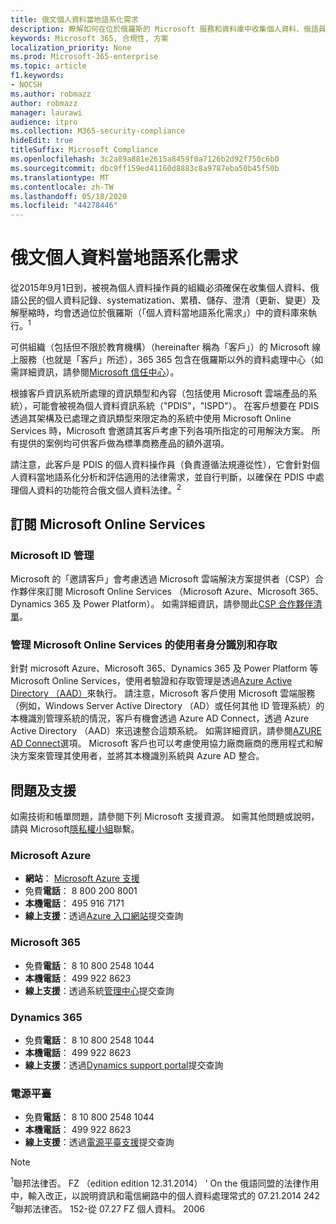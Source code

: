 ```yaml
---
title: 俄文個人資料當地語系化需求
description: 瞭解如何在位於俄羅斯的 Microsoft 服務和資料庫中收集個人資料、俄語員工的個人資料記錄、systematization、積累、儲存、澄清及解壓縮。
keywords: Microsoft 365, 合規性, 方案
localization_priority: None
ms.prod: Microsoft-365-enterprise
ms.topic: article
f1.keywords:
- NOCSH
ms.author: robmazz
author: robmazz
manager: laurawi
audience: itpro
ms.collection: M365-security-compliance
hideEdit: true
titleSuffix: Microsoft Compliance
ms.openlocfilehash: 3c2a89a881e2615a8459f0a7126b2d92f750c6b0
ms.sourcegitcommit: dbc9ff159ed41160d8883c8a9787eba50b45f50b
ms.translationtype: MT
ms.contentlocale: zh-TW
ms.lasthandoff: 05/18/2020
ms.locfileid: "44278446"
---
```

# <a name="russian-personal-data-localization-requirements"></a>俄文個人資料當地語系化需求

從2015年9月1日到，被視為個人資料操作員的組織必須確保在收集個人資料、俄語公民的個人資料記錄、systematization、累積、儲存、澄清（更新、變更）及解壓縮時，均會透過位於俄羅斯（「個人資料當地語系化需求」）中的資料庫來執行。<sup>1</sup>

可供組織（包括但不限於教育機構）（hereinafter 稱為「客戶」）的 Microsoft 線上服務（也就是「客戶」所述），365 365 包含在俄羅斯以外的資料處理中心（如需詳細資訊，請參閱[Microsoft 信任中心](https://www.microsoft.com/trust-center)）。

根據客戶資訊系統所處理的資訊類型和內容（包括使用 Microsoft 雲端產品的系統），可能會被視為個人資料資訊系統（"PDIS"，"ISPD"）。 在客戶想要在 PDIS 透過其架構及已處理之資訊類型來限定為的系統中使用 Microsoft Online Services 時，Microsoft 會邀請其客戶考慮下列各項所指定的可用解決方案。 所有提供的案例均可供客戶做為標準商務產品的額外選項。

請注意，此客戶是 PDIS 的個人資料操作員（負責遵循法規遵從性），它會針對個人資料當地語系化分析和評估適用的法律需求，並自行判斷，以確保在 PDIS 中處理個人資料的功能符合俄文個人資料法律。<sup>2</sup>

## <a name="subscribing-to-microsoft-online-services"></a>訂閱 Microsoft Online Services

### <a name="microsoft-id-management"></a>Microsoft ID 管理

Microsoft 的「邀請客戶」會考慮透過 Microsoft 雲端解決方案提供者（CSP）合作夥伴來訂閱 Microsoft Online Services （Microsoft Azure、Microsoft 365、Dynamics 365 及 Power Platform）。 如需詳細資訊，請參閱此[CSP 合作夥伴清單](https://pinpoint.microsoft.com/search?type=services&campaign=691)。

### <a name="managing-user-identity-and-access-for-microsoft-online-services"></a>管理 Microsoft Online Services 的使用者身分識別和存取

針對 microsoft Azure、Microsoft 365、Dynamics 365 及 Power Platform 等 Microsoft Online Services，使用者驗證和存取管理是透過[Azure Active Directory （AAD）](https://azure.microsoft.com/services/active-directory/)來執行。 請注意，Microsoft 客戶使用 Microsoft 雲端服務（例如，Windows Server Active Directory （AD）或任何其他 ID 管理系統）的本機識別管理系統的情況，客戶有機會透過 Azure AD Connect，透過 Azure Active Directory （AAD）來迅速整合這類系統。 如需詳細資訊，請參閱[AZURE AD Connect](https://docs.microsoft.com/azure/active-directory/cloud-provisioning/)選項。 Microsoft 客戶也可以考慮使用協力廠商廠商的應用程式和解決方案來管理其使用者，並將其本機識別系統與 Azure AD 整合。

## <a name="questions-and-support"></a>問題及支援

如需技術和帳單問題，請參閱下列 Microsoft 支援資源。 如需其他問題或說明，請與 Microsoft[隱私權小組](https://support.microsoft.com/gp/privacy-page)聯繫。

### <a name="microsoft-azure"></a>Microsoft Azure

- **網站**： [Microsoft Azure 支援](https://aka.ms/GetAzureSupport)
- 免費**電話**： 8 800 200 8001
- **本機電話**： 495 916 7171
- **線上支援**：透過[Azure 入口網站](https://portal.azure.com)提交查詢

### <a name="microsoft-365"></a>Microsoft 365

- 免費**電話**： 8 10 800 2548 1044
- **本機電話**： 499 922 8623
- **線上支援**：透過系統[管理中心](https://portal.office.com/)提交查詢

### <a name="dynamics-365"></a>Dynamics 365

- 免費**電話**： 8 10 800 2548 1044
- **本機電話**： 499 922 8623
- **線上支援**：透過[Dynamics support portal](https://dynamics.microsoft.com/support/)提交查詢

### <a name="power-platform"></a>電源平臺

- 免費**電話**： 8 10 800 2548 1044
- **本機電話**： 499 922 8623
- **線上支援**：透過[電源平臺支援](https://docs.microsoft.com/power-platform/admin/get-help-support)提交查詢

> [!NOTE]
> <sup>1</sup>聯邦法律否。 FZ （edition edition 12.31.2014） ' On the 俄語同盟的法律作用中，輸入改正，以說明資訊和電信網路中的個人資料處理常式的 07.21.2014 242 <br>
> <sup>2</sup>聯邦法律否。 152-從 07.27 FZ 個人資料。 2006<br>
